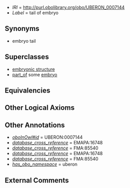  * *IRI* = http://purl.obolibrary.org/obo/UBERON_0007144
 * *Label* = tail of embryo

## Synonyms

 * embryo tail

## Superclasses

 * [embryonic structure](../../UBERON/50/UBERON_0002050.md)
 * [part_of](../../BFO/50/BFO_0000050.md) some [embryo](../../UBERON/22/UBERON_0000922.md)

## Equivalencies


## Other Logical Axioms


## Other Annotations

 * *[oboInOwl#id](../../id/oboInOwl#id.md)* = UBERON:0007144
 * *[database_cross_reference](../../ef/oboInOwl#hasDbXref.md)* = EMAPA:16748
 * *[database_cross_reference](../../ef/oboInOwl#hasDbXref.md)* = FMA:85540
 * *[database_cross_reference](../../ef/oboInOwl#hasDbXref.md)* = EMAPA:16748
 * *[database_cross_reference](../../ef/oboInOwl#hasDbXref.md)* = FMA:85540
 * *[has_obo_namespace](../../ce/oboInOwl#hasOBONamespace.md)* = uberon

## External Comments

